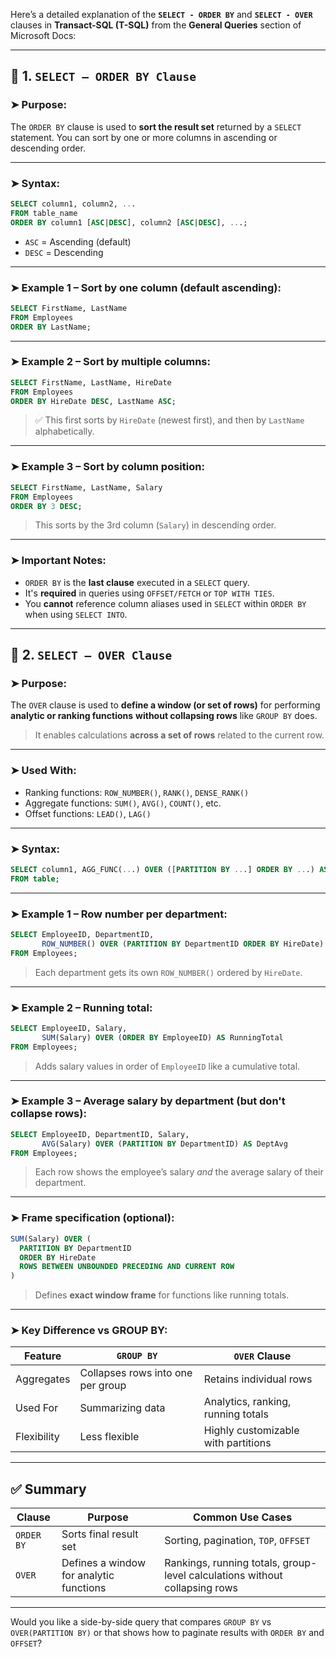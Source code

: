Here’s a detailed explanation of the **`SELECT - ORDER BY`** and **`SELECT - OVER`** clauses in **Transact-SQL (T-SQL)** from the **General Queries** section of Microsoft Docs:

---

## 🔹 1. `SELECT – ORDER BY Clause`

### ➤ **Purpose**:

The `ORDER BY` clause is used to **sort the result set** returned by a `SELECT` statement. You can sort by one or more columns in ascending or descending order.

---

### ➤ **Syntax**:

```sql
SELECT column1, column2, ...
FROM table_name
ORDER BY column1 [ASC|DESC], column2 [ASC|DESC], ...;
```

* `ASC` = Ascending (default)
* `DESC` = Descending

---

### ➤ **Example 1 – Sort by one column (default ascending)**:

```sql
SELECT FirstName, LastName
FROM Employees
ORDER BY LastName;
```

---

### ➤ **Example 2 – Sort by multiple columns**:

```sql
SELECT FirstName, LastName, HireDate
FROM Employees
ORDER BY HireDate DESC, LastName ASC;
```

> ✅ This first sorts by `HireDate` (newest first), and then by `LastName` alphabetically.

---

### ➤ **Example 3 – Sort by column position**:

```sql
SELECT FirstName, LastName, Salary
FROM Employees
ORDER BY 3 DESC;
```

> This sorts by the 3rd column (`Salary`) in descending order.

---

### ➤ **Important Notes**:

* `ORDER BY` is the **last clause** executed in a `SELECT` query.
* It's **required** in queries using `OFFSET/FETCH` or `TOP WITH TIES`.
* You **cannot** reference column aliases used in `SELECT` within `ORDER BY` when using `SELECT INTO`.

---

## 🔹 2. `SELECT – OVER Clause`

### ➤ **Purpose**:

The `OVER` clause is used to **define a window (or set of rows)** for performing **analytic or ranking functions** **without collapsing rows** like `GROUP BY` does.

> It enables calculations **across a set of rows** related to the current row.

---

### ➤ **Used With**:

* Ranking functions: `ROW_NUMBER()`, `RANK()`, `DENSE_RANK()`
* Aggregate functions: `SUM()`, `AVG()`, `COUNT()`, etc.
* Offset functions: `LEAD()`, `LAG()`

---

### ➤ **Syntax**:

```sql
SELECT column1, AGG_FUNC(...) OVER ([PARTITION BY ...] ORDER BY ...) AS alias
FROM table;
```

---

### ➤ **Example 1 – Row number per department**:

```sql
SELECT EmployeeID, DepartmentID,
       ROW_NUMBER() OVER (PARTITION BY DepartmentID ORDER BY HireDate) AS RowNum
FROM Employees;
```

> Each department gets its own `ROW_NUMBER()` ordered by `HireDate`.

---

### ➤ **Example 2 – Running total**:

```sql
SELECT EmployeeID, Salary,
       SUM(Salary) OVER (ORDER BY EmployeeID) AS RunningTotal
FROM Employees;
```

> Adds salary values in order of `EmployeeID` like a cumulative total.

---

### ➤ **Example 3 – Average salary by department (but don't collapse rows)**:

```sql
SELECT EmployeeID, DepartmentID, Salary,
       AVG(Salary) OVER (PARTITION BY DepartmentID) AS DeptAvg
FROM Employees;
```

> Each row shows the employee’s salary *and* the average salary of their department.

---

### ➤ **Frame specification (optional)**:

```sql
SUM(Salary) OVER (
  PARTITION BY DepartmentID
  ORDER BY HireDate
  ROWS BETWEEN UNBOUNDED PRECEDING AND CURRENT ROW
)
```

> Defines **exact window frame** for functions like running totals.

---

### ➤ **Key Difference vs GROUP BY**:

| Feature     | `GROUP BY`                        | `OVER` Clause                       |
| ----------- | --------------------------------- | ----------------------------------- |
| Aggregates  | Collapses rows into one per group | Retains individual rows             |
| Used For    | Summarizing data                  | Analytics, ranking, running totals  |
| Flexibility | Less flexible                     | Highly customizable with partitions |

---

## ✅ Summary

| Clause     | Purpose                                 | Common Use Cases                                                           |
| ---------- | --------------------------------------- | -------------------------------------------------------------------------- |
| `ORDER BY` | Sorts final result set                  | Sorting, pagination, `TOP`, `OFFSET`                                       |
| `OVER`     | Defines a window for analytic functions | Rankings, running totals, group-level calculations without collapsing rows |

---

Would you like a side-by-side query that compares `GROUP BY` vs `OVER(PARTITION BY)` or that shows how to paginate results with `ORDER BY` and `OFFSET`?
